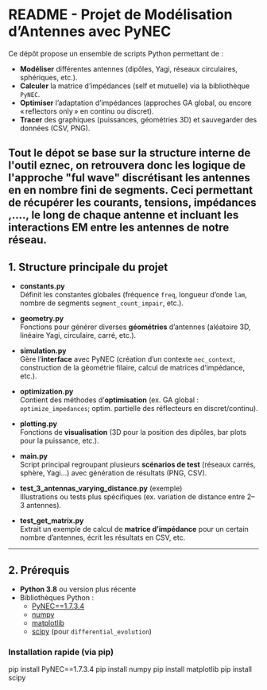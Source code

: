 # README - Projet de Modélisation d’Antennes avec PyNEC

Ce dépôt propose un ensemble de scripts Python permettant de :
- **Modéliser** différentes antennes (dipôles, Yagi, réseaux circulaires, sphériques, etc.).
- **Calculer** la matrice d’impédances (self et mutuelle) via la bibliothèque `PyNEC`.
- **Optimiser** l’adaptation d’impédances (approches GA global, ou encore « reflectors only » en continu ou discret).
- **Tracer** des graphiques (puissances, géométries 3D) et sauvegarder des données (CSV, PNG).

Tout le dépot se base sur la structure interne de l'outil eznec, on retrouvera donc les logique de l'approche "ful wave" discrétisant les antennes en en nombre fini de segments. Ceci permettant de récupérer les courants, tensions, impédances ,...., le long de chaque antenne et incluant les interactions EM entre les antennes de notre réseau.
---

## 1. Structure principale du projet


- **constants.py**  
  Définit les constantes globales (fréquence `freq`, longueur d’onde `lam`, nombre de segments `segment_count_impair`, etc.).

- **geometry.py**  
  Fonctions pour générer diverses **géométries** d’antennes (aléatoire 3D, linéaire Yagi, circulaire, carré, etc.).

- **simulation.py**  
  Gère l’**interface** avec PyNEC (création d’un contexte `nec_context`, construction de la géométrie filaire, calcul de matrices d’impédance, etc.).

- **optimization.py**  
  Contient des méthodes d’**optimisation** (ex. GA global : `optimize_impedances`; optim. partielle des réflecteurs en discret/continu).

- **plotting.py**  
  Fonctions de **visualisation** (3D pour la position des dipôles, bar plots pour la puissance, etc.).

- **main.py**  
  Script principal regroupant plusieurs **scénarios de test** (réseaux carrés, sphère, Yagi…) avec génération de résultats (PNG, CSV).

- **test_3_antennas_varying_distance.py** (exemple)  
  Illustrations ou tests plus spécifiques (ex. variation de distance entre 2–3 antennes).

- **test_get_matrix.py**  
  Extrait un exemple de calcul de **matrice d’impédance** pour un certain nombre d’antennes, écrit les résultats en CSV, etc.

---

## 2. Prérequis

- **Python 3.8** ou version plus récente
- Bibliothèques Python :
  - [PyNEC==1.7.3.4](https://pypi.org/project/PyNEC/1.7.3.4/)  
  - [numpy](https://pypi.org/project/numpy/)  
  - [matplotlib](https://pypi.org/project/matplotlib/)  
  - [scipy](https://pypi.org/project/scipy/) (pour `differential_evolution`)

### Installation rapide (via pip)

pip install PyNEC==1.7.3.4
pip install numpy
pip install matplotlib
pip install scipy


